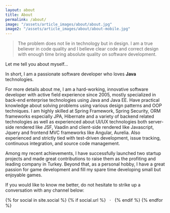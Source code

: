 ```yaml
---
layout: about
title: About
permalink: /about/
image: "/assets/article_images/about/about.jpg"
image2: "/assets/article_images/about/about-mobile.jpg"
---
```

>The problem does not lie in technology but in design. I am a true believer in code quality and I believe clear code and correct design with enough time bring absolute quality on software development.

Let me tell you about myself...

In short, I am a passionate software developer who loves **Java** technologies.

For more details about me, I am a hard-working, innovative software developer with active field experience since 2005, mostly specialized in back-end enterprise technologies using Java and Java EE. Have practical knowledge about solving problems using various design patterns and OOP techniques. I am highly skilled at Spring Framework, Spring Security, ORM frameworks especially JPA, Hibernate and a variety of backend related technologies as well as experienced about UI/UX technologies both server-side rendered like JSF, Vaadin and client-side rendered like Javascript, Jquery and frontend MVC frameworks like Angular, Aurelia. Also experienced and strictly tied with test-driven development, issue tracking, continuous integration, and source code management.

Among my recent achievements, I have successfully launched two startup projects and made great contributions to raise them as the profiting and leading company in Turkey. Beyond that, as a personal hobby, I have a great passion for game development and fill my spare time developing small but enjoyable games.

If you would like to know me better, do not hesitate to strike up a conversation with any channel below:
<p class="about-social">
  {% for social in site.social %}
    {% if social.url %}
        <a class="icon-{{ social.icon }}" href="{{ social.url }}" title="{{ social.desc }}">
          <i class="fa fa-{{ social.icon }}"></i>
        </a>
        &nbsp;&nbsp;·&nbsp;&nbsp;
    {% endif %}
  {% endfor %}
  <a class="icon-email" href="mailto:{{ site.email }}" title="Send Email">
    <i class="fa fa-envelope"></i>
  </a>
</p>
